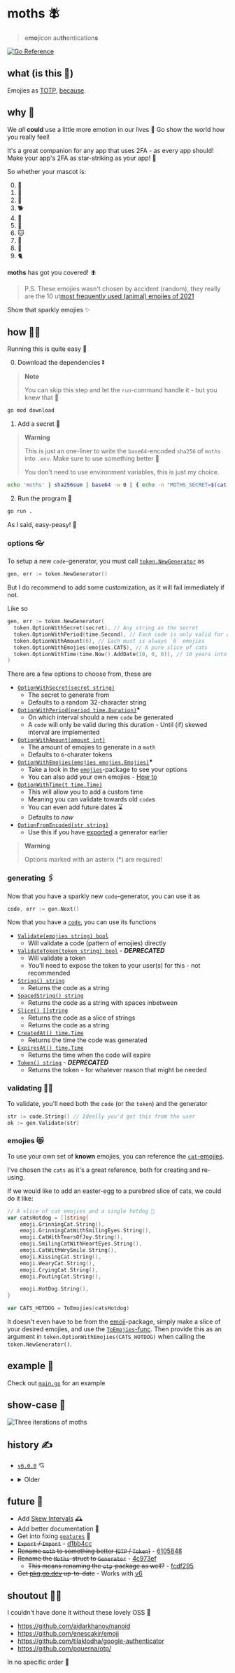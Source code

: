 # moths 🪰

> e**mo**jicon au**th**entication**s**

[![Go Reference](https://pkg.go.dev/badge/github.com/Mobilpadde/moths/v6.svg)](https://pkg.go.dev/github.com/Mobilpadde/moths/v6)

## what (is this 💩)

Emojies as [TOTP](https://rublon.com/blog/hotp-totp-difference/), [because](#why-).

## why 🥲

We _all_ **could** use a little more emotion in our lives 🤗 Go show the world how you really feel!

It's a great companion for any app that uses 2FA - as every app should! Make your app's 2FA as star-striking as your app! 🤩

So whether your mascot is:

0. 🦋
1. 🐰
2. 🐶
3. 🐕
4. 🐷
5. 🐥
6. 🐱
7. 🐣
8. 🐻
9. 🐈

**moths** has got you covered! 🪰

> P.S. These emojies wasn't chosen by accident (random), they really are the 10 ut[most frequently used (animal) emojies of 2021](https://home.unicode.org/emoji/emoji-frequency/)

Show that sparkly emojies ✨

## how 🧑‍💼

Running this is quite easy 💨

0. Download the dependencies ⏬

> **Note**
>
> You can skip this step and let the `run`-command handle it - but you knew that 🧠

```sh
go mod download
```

1. Add a secret 🔐

> **Warning**
>
> This is just an one-liner to write the `base64`-encoded `sha256` of `moths` into `.env`.
> Make sure to use something better 🤷
>
> You don't need to use environment variables, this is just my choice.

```sh
echo 'moths' | sha256sum | base64 -w 0 | { echo -n "MOTHS_SECRET=$(cat -)" } > .env
```

2. Run the program 🏃

```sh
go run .
```

As I said, easy-peasy! 💖

### options 👓

To setup a new `code`-generator, you must call [`token.NewGenerator`](token/newGenerator.go#L11-L33) as

```go
gen, err := token.NewGenerator()
```

But I do recommend to add some customization, as it will fail immediately if not.

Like so

```go
gen, err := token.NewGenerator(
  token.OptionWithSecret(secret), // Any string as the secret
  token.OptionWithPeriod(time.Second), // Each code is only valid for a second
  token.OptionWithAmount(6), // Each must is always `6` emojies
  token.OptionWithEmojies(emojies.CATS), // A pure slice of cats
  token.OptionWithTime(time.Now().AddDate(10, 0, 0)), // 10 years into the future
)
```

There are a few options to choose from, these are

- [`OptionWithSecret(secret string)`](token/option/secret.go#L7-L11)
  - The secret to generate from
  - Defaults to a random 32-character string
- [`OptionWithPeriod(period time.Duration)`](token/option/period.go#L11-L15)**\***
  - On which interval should a new `code` be generated
  - A `code` will only be valid during this duration - Until (if) skewed interval are implemented
- [`OptionWithAmount(amount int)`](token/option/amount.go#L9-L13)
  - The amount of emojies to generate in a `moth`
  - Defaults to `6`-charater tokens
- [`OptionWithEmojies(emojies emojies.Emojies)`](token/option/emojies.go#L11-L15)**\***
  - Take a look in the [`emojies`](token/emojies)-package to see your options
  - You can also add your own emojies - [How to](#emojies-)
- [`OptionWithTime(t time.Time)`](token/option/time.go#L14-L18)
  - This will allow you to add a custom time
  - Meaning you can validate towards old `code`s
  - You can even add future dates ⌛
  - Defaults to _now_
- [`OptionFromEncoded(str string)`](token/option/encode.go#L11-L15)
  - Use this if you have [exported](token/encoding.go#L57) a generator earlier

> **Warning**
>
> Options marked with an asterix (\*) are required!

### generating 🖇

Now that you have a sparkly new `code`-generator, you can use it as

```go
code, err := gen.Next()
```

Now that you have a [`code`](token/code), you can use its functions

- [`Validate(emojies string) bool`](token/code/validate.go#L3-L5)
  - Will validate a code (pattern of emojies) directly
- [`ValidateToken(token string) bool`](token/code/validate.go#L8-L10) - **_DEPRECATED_**
  - Will validate a token
  - You'll need to expose the token to your user(s) for this - not recommended
- [`String() string`](token/code/config.go#L16-L18)
  - Returns the code as a string
- [`SpacedString() string`](token/code/config.go#L20-L22)
  - Returns the code as a string with spaces inbetween
- [`Slice() []string`](token/code/config.go#L24-L26)
  - Returns the code as a slice of strings
  - Returns the code as a string
- [`CreatedAt() time.Time`](token/code/config.go#L28-L30)
  - Returns the time the code was generated
- [`ExpiresAt() time.Time`](token/code/config.go#L32-L34)
  - Returns the time when the code will expire
- [`Token() string`](token/code/config.go#L37-L39) - **_DEPRECATED_**
  - Returns the token - for whatever reason that might be needed

### validating 🧑‍🔬

To validate, you'll need both the `code` (or the `token`) and the generator

```go
str := code.String() // Ideally you'd get this from the user
ok := gen.Validate(str)
```

### emojies 😻

To use your own set of **known** emojies, you can reference the [`cat`-emojies](token/emojies/cats.go).

I've chosen the `cats` as it's a great reference, both for creating and re-using.

If we would like to add an easter-egg to a purebred slice of cats, we could do it like:

```go
// A slice of cat emojies and a single hotdog 🌭
var catsHotdog = []string{
	emoji.GrinningCat.String(),
	emoji.GrinningCatWithSmilingEyes.String(),
	emoji.CatWithTearsOfJoy.String(),
	emoji.SmilingCatWithHeartEyes.String(),
	emoji.CatWithWrySmile.String(),
	emoji.KissingCat.String(),
	emoji.WearyCat.String(),
	emoji.CryingCat.String(),
	emoji.PoutingCat.String(),

	emoji.HotDog.String(),
}

var CATS_HOTDOG = ToEmojies(catsHotdog)
```

It doesn't even have to be from the [emoji](https://github.com/enescakir/emoji)-package,
simply make a slice of your desired emojies, and use the [`ToEmojies`-func](token/emojies/helper.go#L7-L21).
Then provide this as an argument in `token.OptionWithEmojies(CATS_HOTDOG)` when calling the `token.NewGenerator()`.

## example 🤷

Check out [`main.go`](main.go) for an example

## show-case 🕺

![Three iterations of moths](./data/sample.png)

## history ✍

- [`v6.0.0`](https://github.com/Mobilpadde/moths/tree/v6.0.0) 💘

- <details>
    <summary>Older</summary>

  - [`v5.0.2`](https://github.com/Mobilpadde/moths/tree/v5.0.2)
  - [`v5.0.1`](https://github.com/Mobilpadde/moths/tree/v5.0.1)
  - [`v5.0.0`](https://github.com/Mobilpadde/moths/tree/v5.0.0)
  - [`v4.0.1`](https://github.com/Mobilpadde/moths/tree/v4.0.1)
  - [`v4.0.0`](https://github.com/Mobilpadde/moths/tree/v4.0.0)
  - [`v3.0.0`](https://github.com/Mobilpadde/moths/tree/v3.0.0)
  - [`v2.2.2`](https://github.com/Mobilpadde/moths/tree/v2.2.2)
  - [`v2.2.1`](https://github.com/Mobilpadde/moths/tree/v2.2.1)
  - [`v2.2.0`](https://github.com/Mobilpadde/moths/tree/v2.2.0)
  - [`v2.1.0`](https://github.com/Mobilpadde/moths/tree/v2.1.0)
  - [`v2.0.0`](https://github.com/Mobilpadde/moths/tree/v2.0.0)
  - [`v1.0.0`](https://github.com/Mobilpadde/moths/tree/v1.0.0)
  - [`v0.1.0`](https://github.com/Mobilpadde/moths/tree/v0.1)
  </details>

## future 🔮

- Add [Skew Intervals](https://www.ibm.com/docs/en/sva/9.0.6?topic=authentication-configuring-totp-one-time-password-mechanism) 🕰️
- Add better documentation 🫢
- Get into fixing [`geatures`](token/emojies/gestures.go#L28-L60) 🤦
- ~~`Export` / `Import`~~ - [d1bb4cc](https://github.com/Mobilpadde/moths/commit/d1bb4cc92abcf1f00d19088bbeee7013f6c8c302)
- ~~Rename `moth` to something better (`OTP` / `Token`)~~ - [6105848](https://github.com/Mobilpadde/moths/commit/6105848b336d57af5cc60fe53aa60532d2f979a4)
- ~~Rename the `Moths`-struct to `Generator`~~ - [4c973ef](https://github.com/Mobilpadde/moths/commit/4c973ef15c6f6102aaf3741aeb64ea35663b0b9c)
  - ~~This means renaming the `otp`-package as well?~~ - [fcdf295](https://github.com/Mobilpadde/moths/commit/fcdf295111bec0b516db62c3879bf4b7d7fd4436)
- ~~Get [pkg.go.dev](https://pkg.go.dev/github.com/Mobilpadde/moths) up-to-date~~ - Works with [v6](https://pkg.go.dev/github.com/Mobilpadde/moths/v6)

## shoutout 📢💨

I couldn't have done it without these lovely OSS 🦾

- <https://github.com/aidarkhanov/nanoid>
- <https://github.com/enescakir/emoji>
- <https://github.com/tilaklodha/google-authenticator>
- <https://github.com/pquerna/otp/>

In no specific order 🤷
